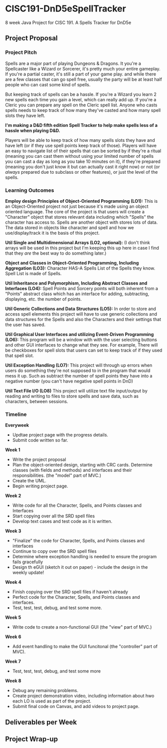 # CISC191-DnD5eSpellTracker
8 week Java Project for CISC 191. A Spells Tracker for DnD5e

## Project Proposal

### Project Pitch
Spells are a major part of playing Dungeons & Dragons. It you're a Spellcaster like a Wizard or Sorcerer, it's pretty much your entire gameplay. If you're a partial caster, it's still a part of your game play. and while there are a few classes that can go spell free, usually the party will be at least half people who can cast some kind of spells.

But keeping track of spells can be a hassle. If you're a Wizard you learn 2 new spells each time you gain a level, which can really add up. If you're a Cleric you can prepare any spell on the Cleric spell list. Anyone who casts spells needs to keep track of how many they've casted and how many spell slots they have left.

__I'm making a D&D fifth edition Spell Tracker to help make spells less of a hassle when playing D&D.__

Players will be able to keep track of how many spells slots they have and have left (or if they use spell points keep track of those). Players will have an easy to navigate list of their spells that can be sorted by if they're a ritual (meaning you can cast them without using your limited number of spells you can cast a day as long as you take 10 minutes on it), if they're prepared (meaning you don't just know it but can actually cast it right now) or not (or *always* prepared due to subclass or other features), or just the level of the spells. 

### Learning Outcomes

__Employ design Principles of Object-Oriented Programming (LO1):__
This is an Object-Oriented project not just because it's made using an object oriented language. The core of the project is that users will create a "Character" object that stores relevant data including which "Spells" the character has access to. Spells are another object with stores lots of data. The data stored in objects like character and spell and how we use/display/track it is the basis of this project. 

__Util Single and Multidimensional Arrays (LO2, optional):__
(I don't think arrays will be used in this project but I'm keeping this up here in case I find that they *are* the best way to do something later.)

__Object and Classes in Object-Oriented Programming, Including Aggregation (LO3):__
Character HAS-A Spells List of the Spells they know.
Spell List is made of Spells.

__Util Inheritance and Polymorphism, Including Abstract Classes and Interfaces (LO4):__
Spell Points and Sorcery points will both inherent from a "Points" abstract class which has an interface for adding, subtracting, displaying, etc. the number of points.

__Util Generic Collections and Data Structures (LO5):__
In order to store and access spell elements this project will have to use generic collections and data structures for the Spells and also the Characters and their settings that the user has saved.

__Util Graphical User Interfaces and utilizing Event-Driven Programming (LO6):__
This program will be a window with with the user selecting buttons and other GUI interfaces to change what they see. For example, There will be checkboxes for spell slots that users can set to keep track of if they used that spell slot.

__Util Exception Handling (LO7):__
This project will through up errors when users do something they're not supposed to in the program that would mess it up. Such as subtract the number of spell points they have into a negative number (you can't have negative spell points in DnD)

__Util Text File I/O (LO8)__
This project will utilize text file input/output by reading and writing to files to store spells and save data, such as characters, between sessions.

### Timeline
__Everyweek__
 - Updtae project page with the progress details.
 - Submit code written so far.

__Week 1__
 - Write the project proposal
 - Plan the object-oriented design, starting with CRC cards. Determine classes (with fields and methods) and interfaces and their responsibilities. (the "model" part of MVC.)
 - Create the UML.
 - Begin writing project page.

__Week 2__
 - Write code for all the Character, Spells, and Points classes and Interfaces
 - Start copying over all the SRD spell files
 - Develop text cases and test code as it is written.

__Week 3__
 - "Finalize" the code for Character, Spells, and Points classes and interfaces
 - Continue to copy over the SRD spell files
 - Determine where exception handling is needed to ensure the program fails gracefully
 - Design th eGUI (sketch it out on paper) - include the design in the weekly update!

__Week 4__
 - Finish copying over the SRD spell files if haven't already
 - Perfect code for the Character, Spells, and Points classes and interfaces.
 - Test, test, test, debug, and test some more.

__Week 5__
 - Write code to create a non-functional GUI (the "view" part of MVC.)

__Week 6__
 - Add event handling to make the GUI funcitonal (the "controller" part of MVC).

__Week 7__
 - Test, test, test, debug, and test some more

__Week 8__
 - Debug any remaining problems.
 - Create project demonstration video, including information about hwo each LO is used as part of the project.
 - Submit final code on Canvas, and add videos to project page.

## Deliverables per Week

## Project Wrap-up

